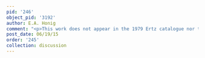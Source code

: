 ```yaml
---
pid: '246'
object_pid: '3192'
author: E.A. Honig
comment: "<p>This work does not appear in the 1979 Ertz catalogue nor the Honig Database.</p>\n"
post_date: 06/19/15
order: '245'
collection: discussion
---
```

